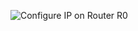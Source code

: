 ![Configure IP on Router R0](https://github.com/user-attachments/assets/aa83b6f0-0f71-4079-be65-3429ae270f55)
